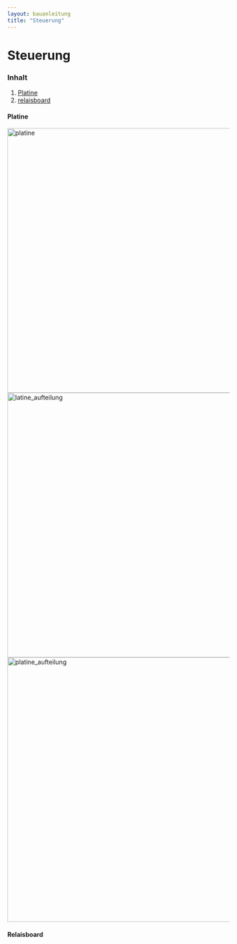 ```yaml
---
layout: bauanleitung
title: "Steuerung"
---
```

# Steuerung
### Inhalt

1. [Platine](#platine)
1. [relaisboard](#relaisboard)

#### Platine

<img src="https://raw.githubusercontent.com/Tronje-the-Falconer/Pi-Ager/resources/bilder/platine.jpg" alt="platine" width="600">

<img src="https://raw.githubusercontent.com/Tronje-the-Falconer/Pi-Ager/resources/bilder/platine_aufteilung.jpg" alt="latine_aufteilung" width="600">

<img src="https://raw.githubusercontent.com/Tronje-the-Falconer/Pi-Ager/resources/bilder/platine_aufteilung.jpg" alt="platine_aufteilung" width="600">

#### Relaisboard

